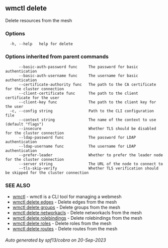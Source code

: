 ## wmctl delete

Delete resources from the mesh

### Options

```
  -h, --help   help for delete
```

### Options inherited from parent commands

```
      --basic-auth-password func     The password for basic authentication
      --basic-auth-username func     The username for basic authentication
      --certificate-authority func   The path to the CA certificate for the cluster connection
      --client-certificate func      The path to the client certificate for the user
      --client-key func              The path to the client key for the user
  -c, --config string                Path to the CLI configuration file
      --context string               The name of the context to use (default "flags")
      --insecure                     Whether TLS should be disabled for the cluster connection
      --ldap-password func           The password for LDAP authentication
      --ldap-username func           The username for LDAP authentication
      --prefer-leader                Whether to prefer the leader node for the cluster connection
      --server string                The URL of the node to connect to
      --tls-skip-verify              Whether TLS verification should be skipped for the cluster connection
```

### SEE ALSO

* [wmctl](wmctl.md)	 - wmctl is a CLI tool for managing a webmesh
* [wmctl delete edges](wmctl_delete_edges.md)	 - Delete edges from the mesh
* [wmctl delete groups](wmctl_delete_groups.md)	 - Delete groups from the mesh
* [wmctl delete networkacls](wmctl_delete_networkacls.md)	 - Delete networkacls from the mesh
* [wmctl delete rolebindings](wmctl_delete_rolebindings.md)	 - Delete rolebindings from the mesh
* [wmctl delete roles](wmctl_delete_roles.md)	 - Delete roles from the mesh
* [wmctl delete routes](wmctl_delete_routes.md)	 - Delete routes from the mesh

###### Auto generated by spf13/cobra on 20-Sep-2023
